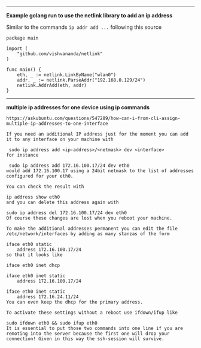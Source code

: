 
---
**Example golang run to use the netlink library to add an ip address**

Similar to the commands `ip addr add ...` following this source

```
package main

import (
	"github.com/vishvananda/netlink"
)

func main() {
	eth, _ := netlink.LinkByName("wlan0")
	addr, _ := netlink.ParseAddr("192.168.0.129/24")
	netlink.AddrAdd(eth, addr)
}

```

---
**multiple ip addresses for one device using ip commands**

`https://askubuntu.com/questions/547289/how-can-i-from-cli-assign-multiple-ip-addresses-to-one-interface`

```
If you need an additional IP address just for the moment you can add it to any interface on your machine with

 sudo ip address add <ip-address>/<netmask> dev <interface>
for instance

 sudo ip address add 172.16.100.17/24 dev eth0
would add 172.16.100.17 using a 24bit netmask to the list of addresses configured for your eth0.

You can check the result with

ip address show eth0
and you can delete this address again with

sudo ip address del 172.16.100.17/24 dev eth0
Of course these changes are lost when you reboot your machine.

To make the additional addresses permanent you can edit the file /etc/network/interfaces by adding as many stanzas of the form

iface eth0 static
    address 172.16.100.17/24
so that it looks like

iface eth0 inet dhcp

iface eth0 inet static
    address 172.16.100.17/24

iface eth0 inet static
    address 172.16.24.11/24
You can even keep the dhcp for the primary address.

To activate these settings without a reboot use ifdown/ifup like

sudo ifdown eth0 && sudo ifup eth0
It is essential to put those two commands into one line if you are remoting into the server because the first one will drop your connection! Given in this way the ssh-session will survive.
```
